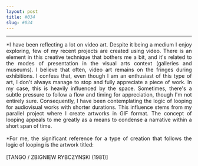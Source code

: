 ```yaml
---
layout: post
title: #034
slug: #034
---
```

---
<p class="description" style="text-align: justify;">
*I have been reflecting a lot on video art. Despite it being a medium I enjoy exploring, few of my recent projects are created using video. There is an element in this creative technique that bothers me a bit, and it's related to the modes of presentation in the visual arts context (galleries and museums). I believe that often, video art remains on the fringes during exhibitions. I confess that, even though I am an enthusiast of this type of art, I don't always manage to stop and fully appreciate a piece of work. In my case, this is heavily influenced by the space. Sometimes, there's a subtle pressure to follow a flow and timing for appreciation, though I'm not entirely sure. Consequently, I have been contemplating the logic of looping for audiovisual works with shorter durations. This influence stems from my parallel project where I create artworks in GIF format. The concept of looping appeals to me greatly as a means to condense a narrative within a short span of time.
<br>
  <br>
*For me, the significant reference for a type of creation that follows the logic of looping is the artwork titled: 
 <br>
  <br> 
[TANGO / ZBIGNIEW RYBCZYNSKI (1981)]
<br>
  <br>
